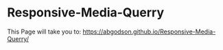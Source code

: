 # Responsive-Media-Querry
This Page will take you to: https://abgodson.github.io/Responsive-Media-Querry/
